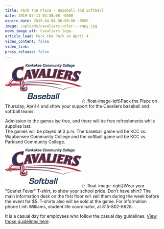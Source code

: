 ```yaml
---
title: Pack the Place - Baseball and Softball
date: 2019-03-11 04:58:00 -0500
expire_date: 2019-04-04 00:00:00 -0500
image: /uploads/cavaliers-color---copy.jpg
news_image_alt: Cavaliers logo.
article_lead: Pack the Park on April 4
video_content: false
video_link:
press_release: false
---
```


![](/uploads/cavaliers-baseball-color-no-drop---copy-1.jpg){: .float-image-left}Pack the Place on Thursday, April 4 and show your support for the Cavaliers baseball and softball teams.

Admission to the games ise free, and there will be free refreshments while supplies last.<br>The games will be played at 3 p.m. The baseball game will be KCC vs. Waubonsee Community College and the softball game will be KCC vs. Parkland Community College.

![](/uploads/cavaliers-softball-color-no-drop---copy---copy-1.jpg){: .float-image-right}Wear your "Scarlet Fever" T-shirt, to show your school pride. Don't have shirt? The main information desk on the first floor will sell them during the week before the event for $5. T-shirts also will be sold at the game. For information phone Linh Williams, student life coordinator, at 815-802-8628.

It is a casual day for employees who follow the casual day guidelines. [View those guidelines here](http://www.kcc.edu/FacultyStaff/update/Documents/CasualDenimGuidelines.pdf).